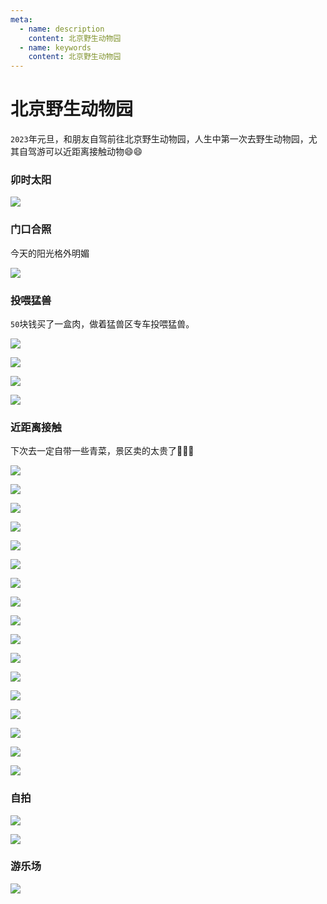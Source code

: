 ```yaml
---
meta:
  - name: description
    content: 北京野生动物园
  - name: keywords
    content: 北京野生动物园
---
```

# 北京野生动物园

`2023`年元旦，和朋友自驾前往北京野生动物园，人生中第一次去野生动物园，尤其自驾游可以近距离接触动物😄😄

### 卯时太阳

![](https://2.z.wiki/autoupload/20230102/MfX8.3024X4032-IMG_1885%202.JPG)

### 门口合照

今天的阳光格外明媚

![](https://4.z.wiki/autoupload/20230102/hG2v.3072X4096-IMG_2195.JPG)

### 投喂猛兽

`50`块钱买了一盒肉，做着猛兽区专车投喂猛兽。

![](https://5.z.wiki/autoupload/20230102/KjtO.4032X3024-IMG_2183.JPG)

![](https://4.z.wiki/autoupload/20230102/JNW4.3024X4032-IMG_2202%202.JPG)

![](https://0.z.wiki/autoupload/20230102/9Nu4.3024X4032-IMG_2137%202.JPG)

![](https://5.z.wiki/autoupload/20230102/LcTD.3024X4032-IMG_2165%202.JPG)

### 近距离接触

下次去一定自带一些青菜，景区卖的太贵了🤦🤦🤦

![](https://6.z.wiki/autoupload/20230102/LQoa.3646X3008-IMG_2179.jpg)

![](https://3.z.wiki/autoupload/20230102/kZi9.2777X3471-IMG_2175%202.jpg)

![](https://9.z.wiki/autoupload/20230102/IJgn.3024X4032-IMG_2176%202.JPG)

![](https://2.z.wiki/autoupload/20230102/kC6M.3024X4032-IMG_2182.JPG)

![](https://6.z.wiki/autoupload/20230102/HDKu.3024X4032-IMG_2196%202.JPG)

![](https://1.z.wiki/autoupload/20230102/jJmE.4032X3024-IMG_2197%202.JPG)

![](https://1.z.wiki/autoupload/20230102/yTHE.4032X3024-IMG_2207.JPG)

![](https://3.z.wiki/autoupload/20230102/wnYF.4032X3024-IMG_2211%202.JPG)

![](https://1.z.wiki/autoupload/20230102/qimJ.3024X4032-IMG_1920.JPG)

![](https://5.z.wiki/autoupload/20230102/tkb1.3024X4032-IMG_1944%202.JPG)

![](https://9.z.wiki/autoupload/20230102/7bsp.3024X4032-IMG_1928%202.JPG)

![](https://9.z.wiki/autoupload/20230102/DakS.3024X4032-IMG_2208%202.JPG)

![](https://7.z.wiki/autoupload/20230102/E7Se.3024X4032-IMG_2099%202.JPG)

![](https://9.z.wiki/autoupload/20230102/f8qg.3024X4032-IMG_1964%202.JPG)

![](https://7.z.wiki/autoupload/20230102/e05U.3024X4032-IMG_2167%202.JPG)

![](https://3.z.wiki/autoupload/20230102/iSTG.3024X4032-IMG_1947%202.JPG)

![](https://6.z.wiki/autoupload/20230102/TxpO.IMG_2200.HEIC.jpg)

### 自拍

![](https://7.z.wiki/autoupload/20230102/d87K.2880X2880-IMG_2198%202.JPG)

![](https://4.z.wiki/autoupload/20230102/ik7f.2784X3712-IMG_2201%202.JPG)

### 游乐场

![](https://2.z.wiki/autoupload/20230102/h4Xo.4032X3024-IMG_2188.JPG)


